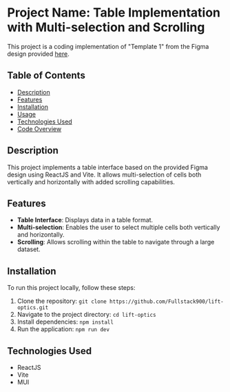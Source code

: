 # Project Name: Table Implementation with Multi-selection and Scrolling

This project is a coding implementation of "Template 1" from the Figma design provided [here](https://www.figma.com/file/KE6PIyouT4wjSif4Zgy26F/optcalbot.io-core-design?type=design&node-id=10403%3A70306&mode=design&t=Y9w3kxGqKCVDUPjB-1).

## Table of Contents

- [Description](#description)
- [Features](#features)
- [Installation](#installation)
- [Usage](#usage)
- [Technologies Used](#technologies-used)
- [Code Overview](#code-overview)

## Description

This project implements a table interface based on the provided Figma design using ReactJS and Vite. It allows multi-selection of cells both vertically and horizontally with added scrolling capabilities.

## Features

- **Table Interface**: Displays data in a table format.
- **Multi-selection**: Enables the user to select multiple cells both vertically and horizontally.
- **Scrolling**: Allows scrolling within the table to navigate through a large dataset.

## Installation

To run this project locally, follow these steps:

1. Clone the repository: `git clone https://github.com/Fullstack900/lift-optics.git`
2. Navigate to the project directory: `cd lift-optics`
3. Install dependencies: `npm install`
4. Run the application: `npm run dev`

## Technologies Used

- ReactJS
- Vite
- MUI

